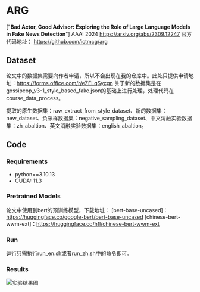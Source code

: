 # ARG 

["**Bad Actor, Good Advisor: Exploring the Role of Large Language Models in Fake News Detection**"] AAAI 2024 https://arxiv.org/abs/2309.12247
官方代码地址： https://github.com/ictmcg/arg

## Dataset

论文中的数据集需要向作者申请，所以不会出现在我的仓库中。此处只提供申请地址：https://forms.office.com/r/eZELqSycgn
关于新的数据集是在gossipcop_v3-1_style_based_fake.json的基础上进行处理，处理代码在course_data_process。

提取的原生数据集：raw_extract_from_style_dataset、新的数据集：new_dataset、负采样数据集：negative_sampling_dataset、中文消融实验数据集：zh_abaltion、英文消融实验数据集：english_abaltion。

## Code

### Requirements
- python==3.10.13
- CUDA: 11.3

### Pretrained Models
论文中使用到bert的预训练模型，下载地址：
[bert-base-uncased]：https://huggingface.co/google-bert/bert-base-uncased
[chinese-bert-wwm-ext]：https://huggingface.co/hfl/chinese-bert-wwm-ext

### Run
运行只需执行run_en.sh或者run_zh.sh中的命令即可。

### Results
![实验结果图](https://github.com/ml-master/ARG/assets/75562348/8189eb23-0251-4055-9a80-45d3cd33601f)
